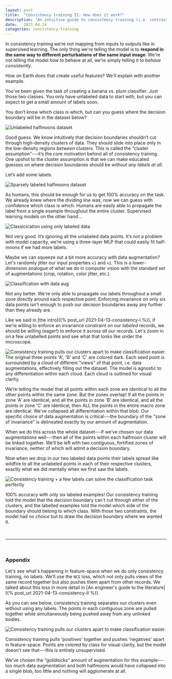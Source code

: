 ```yaml
---
layout: post
title:  "Consistency training II: How does it work?"
description: "An intuitive guide to consistency training (i.e. contrastive learning, energy-based modelling, invariance training)"
date:   2021-04-14
categories: consistency-training
---
```


In consistency training we’re not mapping from inputs to outputs like in supervised learning. The only thing we're telling the model is to **respond in the same way to different perturbations of the same input image**. We're not telling the model *how* to behave at all, we’re simply telling it to *behave consistently*. 

How on Earth does that create useful features? We'll explain with another example. 

You’ve been given the task of creating a banana vs. plum classifier. Just those two classes. You only have unlabeled data to start with, but you can expect to get a small amount of labels soon. 

You don’t know which class is which, but can you guess where the decision boundary will be in the dataset below?

![Unlabeled halfmoons dataset](/assets/img/unlabeled_halfmoons.png)

Good guess. We know intuitively that decision boundaries shouldn’t cut through high-density clusters of data. They should slide into place only in the low-density regions *between* clusters. This is called the “cluster assumption"---it’s the core motivation behind all of consistency training. One upshot to the cluster assumption is that we can make educated guesses on where decision boundaries should be *without any labels at all*.

Let’s add some labels. 

![Sparsely labeled halfmoons dataset](/assets/img/sparsely_labeled_halfmoons.png)

As humans, this should be enough for us to get 100% accuracy on the task. We already knew where the dividing line was, now we can guess with confidence which class is which. Humans are easily able to propagate the label from a single example throughout the entire cluster. Supervised learning models on the other hand...

![Classicication using only labeled data](/assets/img/only_sup.png)

Not very good. It’s ignoring all the unlabeled data points. It’s not a problem with model capacity, we’re using a three-layer MLP that could easily fit half-moons if we had more labels.

Maybe we can squeeze out a bit more accuracy with data augmentation? Let's randomly jitter our input properties `x1` and `x2`. This is a lower-dimension analogue of what we do in computer vision with the standard set of augmentations (crop, rotation, color jitter, etc.).

![Classification with data aug](/assets/img/sup_and_aug.png)

Not any better. We're only able to propagate our labels throughout a small zone directly around each respective point. Enforcing invariance on only six data points isn't enough to push our decision boundaries away any further than they already are.

Like we said in [the intro]({% post_url 2021-04-13-consistency-I %}), if we’re willing to enforce an invariance constraint on our *labeled* records, we should be willing (eager!) to enforce it across *all our records*. Let's zoom in on a few unlabelled points and see what that looks like under the microscope. 

![Consistency training pulls our clusters apart to make classification easier.](/assets/img/cons_points.png)
<span class="img_text"> The original three points 'A', 'B' and 'C' are colored dark. Each seed point is surrounded by a cloud of different "views" of that point, i.e. data augmentations, effectively filling out the dataset. The model is agnostic to any differentiation within each cloud. Each cloud is outlined for visual clarity.</span>

We’re telling the model that all points within each zone are identical to all the other points within the same zone. But the zones overlap! If all the points in zone 'A' are identical, and all the points in zone 'B' are identical, and all the points in zone 'C' are identical, then ALL the points in the entire macro zone are identical. We’ve collapsed all differentiation within that blob. Our specific choice of data augmentation is critical---the boundary of the "zone of invariance" is delineated exactly by our amount of augmentation.

When we do this across the whole dataset---if we’ve chosen our data augmentations well---then all of the points within each halfmoon cluster will be linked together. We’ll be left with two contiguous, fortified zones of invariance, neither of which will admit a decision boundary.

Now when we drop in our two labeled data points their labels spread like wildfire to all the unlabeled points in each of their respective clusters, exactly what we did mentally when we first saw the labels. 

![Consistency training + a few labels can solve the classification task perfectly](/assets/img/sup_and_cons_training.png)

100% accuracy with only six labeled examples! Our consistency training told the model that the decision boundary can't cut through either of the clusters, and the labelled examples told the model which side of the boundary should belong to which class. With those two constraints, the model had *no choice* but to draw the decision boundary where we wanted it. 

<br/>

--------------------------------------------------------------------------------------
<br/>

### Appendix
Let's see what's happening in feature-space when we do only consistency training, no labels. We’ll use the `NCE` loss, which not only pulls views of the same record together but also pushes them apart from other records. We talked about this loss in more detail in [An engineer's guide to the literature]({% post_url 2021-04-13-consistency-II %}).

As you can see below, consistency training separates our clusters even without using any labels. The points in each contiguous zone are pulled together while simultaneously being pushed away from any unlinked bodies. 

![Consistency training pulls our clusters apart to make classification easier.](/assets/img/featurespace.gif)

<span class="img_text"> Consistency training pulls 'positives' together and pushes 'negatives' apart in feature-space. Points are colored by class for visual clarity, but the model doesn't see that---this is entirely unsupervised.</span>

We've chosen the “golidlocks” amount of augmentation for this example---too much data augmentation and both halfmoons would have collapsed into a single blob, too little and nothing will agglomerate at all.



